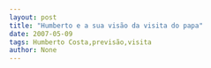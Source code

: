 ```yaml
---
layout: post
title: "Humberto e a sua visão da visita do papa"
date: 2007-05-09
tags: Humberto Costa,previsão,visita
author: None
---
```

 